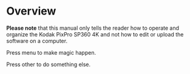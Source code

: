 # Overview

**Please note** that this manual only tells the reader how to operate and organize the Kodak PixPro SP360 4K and not how to edit or upload the software on a computer.

Press <span>menu</span> to make magic happen. 

Press <span>other</span> to do something else. 